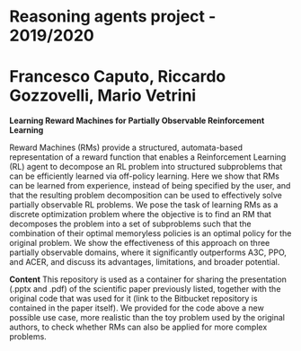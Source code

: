 # Reasoning agents project - 2019/2020 
# Francesco Caputo, Riccardo Gozzovelli, Mario Vetrini

**Learning Reward Machines for Partially Observable Reinforcement Learning**

Reward Machines (RMs) provide a structured, automata-based representation of a
reward function that enables a Reinforcement Learning (RL) agent to decompose
an RL problem into structured subproblems that can be efficiently learned via
off-policy learning. Here we show that RMs can be learned from experience,
instead of being specified by the user, and that the resulting problem decomposition
can be used to effectively solve partially observable RL problems. We pose the
task of learning RMs as a discrete optimization problem where the objective is
to find an RM that decomposes the problem into a set of subproblems such that
the combination of their optimal memoryless policies is an optimal policy for the
original problem. We show the effectiveness of this approach on three partially
observable domains, where it significantly outperforms A3C, PPO, and ACER, and
discuss its advantages, limitations, and broader potential.

**Content**
This repository is used as a container for sharing the presentation (.pptx and .pdf) of the scientific paper previously listed, together with the original code that was used for it (link to the Bitbucket repository is contained in the paper itself). 
We provided for the code above a new possible use case, more realistic than the toy problem used by the original authors, to check whether RMs  can also be applied for more complex problems.


